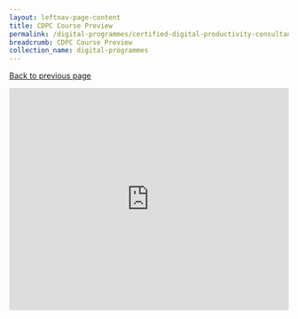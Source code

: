 ```yaml
---
layout: leftnav-page-content
title: CDPC Course Preview
permalink: /digital-programmes/certified-digital-productivity-consultant/course-preview
breadcrumb: CDPC Course Preview
collection_name: digital-programmes
---
```

<a href="#" onclick="history.go(-1)">Back to previous page</a>

<iframe frameborder="0" scrolling="no" width="100%" height="400px" src="https://gems.gevme.com/39620283/embed/full"></iframe>
